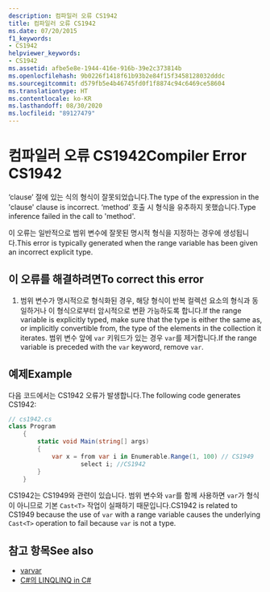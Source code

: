 ```yaml
---
description: 컴파일러 오류 CS1942
title: 컴파일러 오류 CS1942
ms.date: 07/20/2015
f1_keywords:
- CS1942
helpviewer_keywords:
- CS1942
ms.assetid: afbe5e8e-1944-416e-916b-39e2c373814b
ms.openlocfilehash: 9b0226f1418f61b93b2e84f15f3458128032dddc
ms.sourcegitcommit: d579fb5e4b46745fd0f1f8874c94c6469ce58604
ms.translationtype: HT
ms.contentlocale: ko-KR
ms.lasthandoff: 08/30/2020
ms.locfileid: "89127479"
---
```

# <a name="compiler-error-cs1942"></a><span data-ttu-id="4eebe-103">컴파일러 오류 CS1942</span><span class="sxs-lookup"><span data-stu-id="4eebe-103">Compiler Error CS1942</span></span>

<span data-ttu-id="4eebe-104">‘clause’ 절에 있는 식의 형식이 잘못되었습니다.</span><span class="sxs-lookup"><span data-stu-id="4eebe-104">The type of the expression in the 'clause' clause is incorrect.</span></span> <span data-ttu-id="4eebe-105">‘method’ 호출 시 형식을 유추하지 못했습니다.</span><span class="sxs-lookup"><span data-stu-id="4eebe-105">Type inference failed in the call to 'method'.</span></span>  
  
<span data-ttu-id="4eebe-106">이 오류는 일반적으로 범위 변수에 잘못된 명시적 형식을 지정하는 경우에 생성됩니다.</span><span class="sxs-lookup"><span data-stu-id="4eebe-106">This error is typically generated when the range variable has been given an incorrect explicit type.</span></span>  

## <a name="to-correct-this-error"></a><span data-ttu-id="4eebe-107">이 오류를 해결하려면</span><span class="sxs-lookup"><span data-stu-id="4eebe-107">To correct this error</span></span>

1. <span data-ttu-id="4eebe-108">범위 변수가 명시적으로 형식화된 경우, 해당 형식이 반복 컬렉션 요소의 형식과 동일하거나 이 형식으로부터 암시적으로 변환 가능하도록 합니다.</span><span class="sxs-lookup"><span data-stu-id="4eebe-108">If the range variable is explicitly typed, make sure that the type is either the same as, or implicitly convertible from, the type of the elements in the collection it iterates.</span></span> <span data-ttu-id="4eebe-109">범위 변수 앞에 `var` 키워드가 있는 경우 `var`를 제거합니다.</span><span class="sxs-lookup"><span data-stu-id="4eebe-109">If the range variable is preceded with the `var` keyword, remove `var`.</span></span>  
  
## <a name="example"></a><span data-ttu-id="4eebe-110">예제</span><span class="sxs-lookup"><span data-stu-id="4eebe-110">Example</span></span>

<span data-ttu-id="4eebe-111">다음 코드에서는 CS1942 오류가 발생합니다.</span><span class="sxs-lookup"><span data-stu-id="4eebe-111">The following code generates CS1942:</span></span>  

```csharp
// cs1942.cs  
class Program  
    {  
        static void Main(string[] args)  
        {  
            var x = from var i in Enumerable.Range(1, 100) // CS1949  
                    select i; //CS1942  
        }  
    }  
```

<span data-ttu-id="4eebe-112">CS1942는 CS1949와 관련이 있습니다. 범위 변수와 `var`를 함께 사용하면 `var`가 형식이 아니므로 기본 `Cast<T>` 작업이 실패하기 때문입니다.</span><span class="sxs-lookup"><span data-stu-id="4eebe-112">CS1942 is related to CS1949 because the use of `var` with a range variable causes the underlying `Cast<T>` operation to fail because `var` is not a type.</span></span>  
  
## <a name="see-also"></a><span data-ttu-id="4eebe-113">참고 항목</span><span class="sxs-lookup"><span data-stu-id="4eebe-113">See also</span></span>

- [<span data-ttu-id="4eebe-114">var</span><span class="sxs-lookup"><span data-stu-id="4eebe-114">var</span></span>](../keywords/var.md)
- [<span data-ttu-id="4eebe-115">C#의 LINQ</span><span class="sxs-lookup"><span data-stu-id="4eebe-115">LINQ in C#</span></span>](../../linq/index.md)
